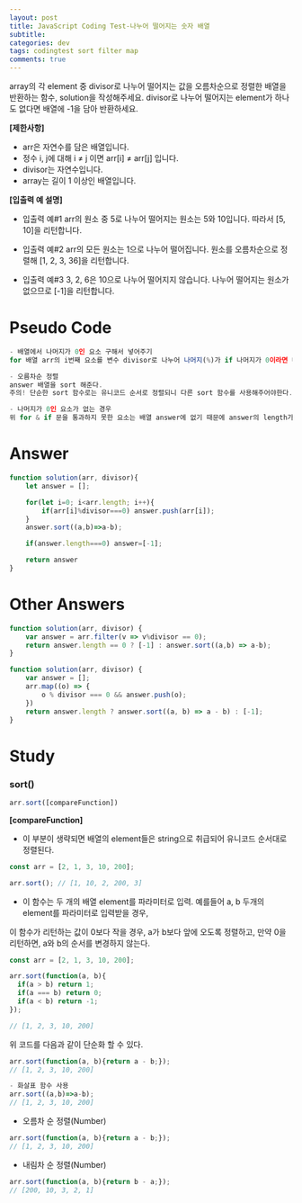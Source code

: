 ```yaml
---  
layout: post  
title: JavaScript Coding Test-나누어 떨어지는 숫자 배열
subtitle: 
categories: dev  
tags: codingtest sort filter map
comments: true  
--- 
```

array의 각 element 중 divisor로 나누어 떨어지는 값을 오름차순으로 정렬한 배열을 반환하는 함수, solution을 작성해주세요.
divisor로 나누어 떨어지는 element가 하나도 없다면 배열에 -1을 담아 반환하세요.

**[제한사항]**
- arr은 자연수를 담은 배열입니다.
- 정수 i, j에 대해 i ≠ j 이면 arr[i] ≠ arr[j] 입니다.
- divisor는 자연수입니다.
- array는 길이 1 이상인 배열입니다.

**[입출력 예 설명]**
- 입출력 예#1
arr의 원소 중 5로 나누어 떨어지는 원소는 5와 10입니다. 따라서 [5, 10]을 리턴합니다.

- 입출력 예#2
arr의 모든 원소는 1으로 나누어 떨어집니다. 원소를 오름차순으로 정렬해 [1, 2, 3, 36]을 리턴합니다.

- 입출력 예#3
3, 2, 6은 10으로 나누어 떨어지지 않습니다. 나누어 떨어지는 원소가 없으므로 [-1]을 리턴합니다.

# Pseudo Code

```javascript
- 배열에서 나머지가 0인 요소 구해서 넣어주기
for 배열 arr의 i번째 요소를 변수 divisor로 나누어 나머지(%)가 if 나머지가 0이라면 배열 answer에 i번째 요소를 psuh.

- 오름차순 정렬
answer 배열을 sort 해준다.
주의! 단순한 sort 함수로는 유니코드 순서로 정렬되니 다른 sort 함수를 사용해주어야한다. (ex. 단순 sort 정렬시 10보다 2가 뒤에 나온다.)

- 나머지가 0인 요소가 없는 경우
위 for & if 문을 통과하지 못한 요소는 배열 answer에 없기 때문에 answer의 length가 0인 경우 answer은 [-1]
```

# Answer

```javascript
function solution(arr, divisor){
    let answer = [];

    for(let i=0; i<arr.length; i++){
        if(arr[i]%divisor===0) answer.push(arr[i]);
    }
    answer.sort((a,b)=>a-b);

    if(answer.length===0) answer=[-1];

    return answer
}
```

# Other Answers

```javascript
function solution(arr, divisor) {
    var answer = arr.filter(v => v%divisor == 0);
    return answer.length == 0 ? [-1] : answer.sort((a,b) => a-b);
}
```

```javascript
function solution(arr, divisor) {
    var answer = [];
    arr.map((o) => {
        o % divisor === 0 && answer.push(o);
    })
    return answer.length ? answer.sort((a, b) => a - b) : [-1];
}
```

# Study

### sort()

```javascript
arr.sort([compareFunction])
```
**[compareFunction]**
- 이 부분이 생략되면 배열의 element들은 string으로 취급되어 유니코드 순서대로 정렬된다.

```javascript
const arr = [2, 1, 3, 10, 200];

arr.sort(); // [1, 10, 2, 200, 3]
```

- 이 함수는 두 개의 배열 element를 파라미터로 입력. 예를들어 a, b 두개의 element를 파라미터로 입력받을 경우,

이 함수가 리턴하는 값이 0보다 작을 경우,  a가 b보다 앞에 오도록 정렬하고, 만약 0을 리턴하면, a와 b의 순서를 변경하지 않는다.

```javascript
const arr = [2, 1, 3, 10, 200];

arr.sort(function(a, b){
  if(a > b) return 1;
  if(a === b) return 0;
  if(a < b) return -1;
}); 

// [1, 2, 3, 10, 200]
```

위 코드를 다음과 같이 단순화 할 수 있다.

```javascript
arr.sort(function(a, b){return a - b;});
// [1, 2, 3, 10, 200]

- 화살표 함수 사용
arr.sort((a,b)=>a-b);
// [1, 2, 3, 10, 200]
```

- 오름차 순 정렬(Number)

```javascript
arr.sort(function(a, b){return a - b;});
// [1, 2, 3, 10, 200]
```

- 내림차 순 정렬(Number)

```javascript
arr.sort(function(a, b){return b - a;});
// [200, 10, 3, 2, 1]
```